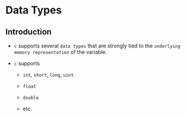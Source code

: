 # Data Types

## Introduction

* `c` supports several `data types` that are strongly tied to the `underlying memory representation` of the variable.

* `c` supports

    * `int`, `short`, `long`, `uint`

    * `float`

    * `double`

    * etc.